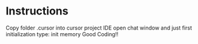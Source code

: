 # Instructions

Copy folder .cursor 
into cursor project IDE
open chat window 
and just first initialization type: init memory
Good Coding!!